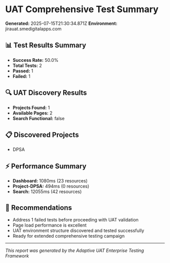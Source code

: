 # UAT Comprehensive Test Summary

**Generated:** 2025-07-15T21:30:34.871Z
**Environment:** jirauat.smedigitalapps.com

## 📊 Test Results Summary

- **Success Rate:** 50.0%
- **Total Tests:** 2
- **Passed:** 1
- **Failed:** 1

## 🔍 UAT Discovery Results

- **Projects Found:** 1
- **Available Pages:** 2
- **Search Functional:** false

## 📋 Discovered Projects

- DPSA

## ⚡ Performance Summary

- **Dashboard:** 1080ms (23 resources)
- **Project-DPSA:** 494ms (0 resources)
- **Search:** 12055ms (42 resources)

## 🎯 Recommendations

- Address 1 failed tests before proceeding with UAT validation
- Page load performance is excellent
- UAT environment structure discovered and tested successfully
- Ready for extended comprehensive testing campaign

---
*This report was generated by the Adaptive UAT Enterprise Testing Framework*
